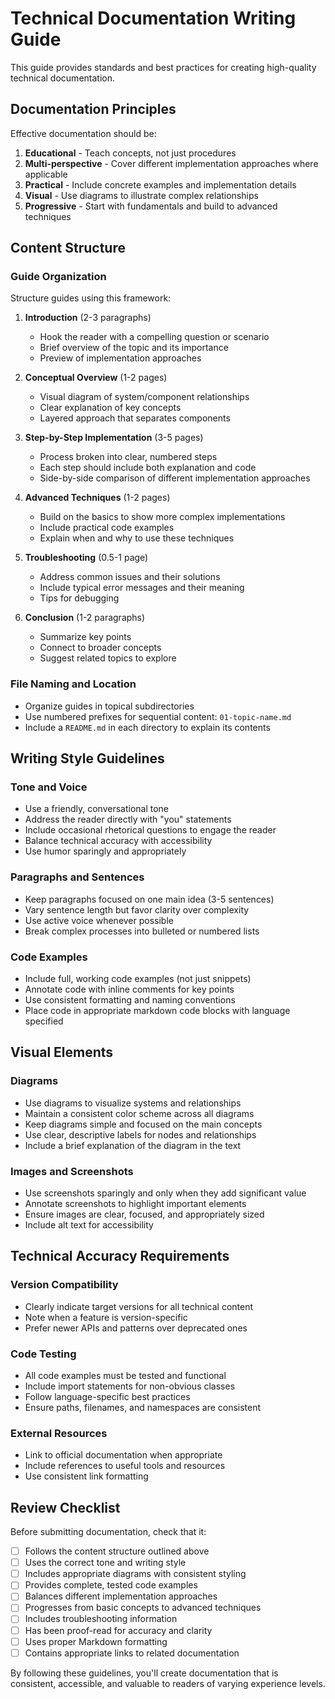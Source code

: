 # Technical Documentation Writing Guide

This guide provides standards and best practices for creating high-quality technical documentation.

## Documentation Principles

Effective documentation should be:

1. **Educational** - Teach concepts, not just procedures
2. **Multi-perspective** - Cover different implementation approaches where applicable
3. **Practical** - Include concrete examples and implementation details
4. **Visual** - Use diagrams to illustrate complex relationships
5. **Progressive** - Start with fundamentals and build to advanced techniques

## Content Structure

### Guide Organization

Structure guides using this framework:

1. **Introduction** (2-3 paragraphs)
   - Hook the reader with a compelling question or scenario
   - Brief overview of the topic and its importance
   - Preview of implementation approaches

2. **Conceptual Overview** (1-2 pages)
   - Visual diagram of system/component relationships
   - Clear explanation of key concepts
   - Layered approach that separates components

3. **Step-by-Step Implementation** (3-5 pages)
   - Process broken into clear, numbered steps
   - Each step should include both explanation and code
   - Side-by-side comparison of different implementation approaches

4. **Advanced Techniques** (1-2 pages)
   - Build on the basics to show more complex implementations
   - Include practical code examples
   - Explain when and why to use these techniques

5. **Troubleshooting** (0.5-1 page)
   - Address common issues and their solutions
   - Include typical error messages and their meaning
   - Tips for debugging

6. **Conclusion** (1-2 paragraphs)
   - Summarize key points
   - Connect to broader concepts
   - Suggest related topics to explore

### File Naming and Location

- Organize guides in topical subdirectories
- Use numbered prefixes for sequential content: `01-topic-name.md`
- Include a `README.md` in each directory to explain its contents

## Writing Style Guidelines

### Tone and Voice

- Use a friendly, conversational tone
- Address the reader directly with "you" statements
- Include occasional rhetorical questions to engage the reader
- Balance technical accuracy with accessibility
- Use humor sparingly and appropriately

### Paragraphs and Sentences

- Keep paragraphs focused on one main idea (3-5 sentences)
- Vary sentence length but favor clarity over complexity
- Use active voice whenever possible
- Break complex processes into bulleted or numbered lists

### Code Examples

- Include full, working code examples (not just snippets)
- Annotate code with inline comments for key points
- Use consistent formatting and naming conventions
- Place code in appropriate markdown code blocks with language specified

## Visual Elements

### Diagrams

- Use diagrams to visualize systems and relationships
- Maintain a consistent color scheme across all diagrams
- Keep diagrams simple and focused on the main concepts
- Use clear, descriptive labels for nodes and relationships
- Include a brief explanation of the diagram in the text

### Images and Screenshots

- Use screenshots sparingly and only when they add significant value
- Annotate screenshots to highlight important elements
- Ensure images are clear, focused, and appropriately sized
- Include alt text for accessibility

## Technical Accuracy Requirements

### Version Compatibility

- Clearly indicate target versions for all technical content
- Note when a feature is version-specific
- Prefer newer APIs and patterns over deprecated ones

### Code Testing

- All code examples must be tested and functional
- Include import statements for non-obvious classes
- Follow language-specific best practices
- Ensure paths, filenames, and namespaces are consistent

### External Resources

- Link to official documentation when appropriate
- Include references to useful tools and resources
- Use consistent link formatting

## Review Checklist

Before submitting documentation, check that it:

- [ ] Follows the content structure outlined above
- [ ] Uses the correct tone and writing style
- [ ] Includes appropriate diagrams with consistent styling
- [ ] Provides complete, tested code examples
- [ ] Balances different implementation approaches
- [ ] Progresses from basic concepts to advanced techniques
- [ ] Includes troubleshooting information
- [ ] Has been proof-read for accuracy and clarity
- [ ] Uses proper Markdown formatting
- [ ] Contains appropriate links to related documentation

By following these guidelines, you'll create documentation that is consistent, accessible, and valuable to readers of varying experience levels.
